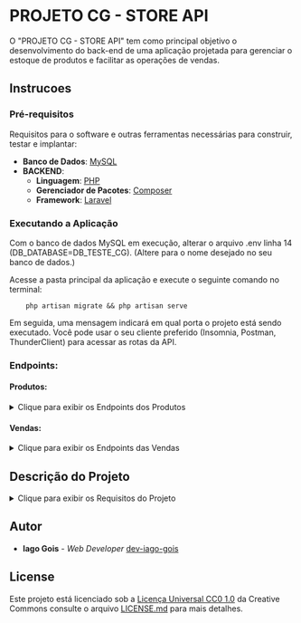 # PROJETO CG - STORE API

O "PROJETO CG - STORE API" tem como principal objetivo o desenvolvimento do back-end de uma aplicação projetada para gerenciar o estoque de produtos e facilitar as operações de vendas.

## Instrucoes

### Pré-requisitos

Requisitos para o software e outras ferramentas necessárias para construir, testar e implantar:

-   **Banco de Dados**: [MySQL](https://www.mysql.com/)
-   **BACKEND**:
    -   **Linguagem**: [PHP](https://www.php.net/)
    -   **Gerenciador de Pacotes**: [Composer](https://getcomposer.org/)
    -   **Framework**: [Laravel](https://laravel.com/docs/10.x/installation)

### Executando a Aplicação

Com o banco de dados MySQL em execução, alterar o arquivo .env linha 14 (DB_DATABASE=DB_TESTE_CG).
(Altere para o nome desejado no seu banco de dados.)

Acesse a pasta principal da aplicação e execute o seguinte comando no terminal:

```shell
    php artisan migrate && php artisan serve
```

Em seguida, uma mensagem indicará em qual porta o projeto está sendo executado.
Você pode usar o seu cliente preferido (Insomnia, Postman, ThunderClient) para acessar as rotas da API.

### Endpoints:

#### Produtos:

<details>
<summary>Clique para exibir os Endpoints dos Produtos</summary>

-   **GET** [http://localhost:8000/products](http://localhost:8000/products)
    -   (Lista todos os produtos)
-   **GET** [http://localhost:8000/products/:id](http://localhost:8000/products/:id)
    -   (Retorna produto pelo id)
-   **POST** [http://localhost:8000/products](http://localhost:8000/products)
    -   (Cadastra um produto)
        -   **Exemplo de corpo da requisição em formato JSON**:
        ```json
        {
            "name": "nome do produto",
            "description": "descrição do produto",
            "price": 1.99,
            "stock": 100
        }
        ```
-   **PATCH** [http://localhost:8000/products/:id](http://localhost:8000/products/:id)
    -   (Atualiza um produto)
-   **DELETE** [http://localhost:8000/products/:id](http://localhost:8000/products/:id)
    -   (Deleta um produto)

</details>

#### Vendas:

<details>
<summary>Clique para exibir os Endpoints das Vendas</summary>

-   **GET** [http://localhost:8000/sales](http://localhost:8000/sales)
    -   (Histórico de Vendas)
-   **POST** [http://localhost:8000/sales](http://localhost:8000/sales)
    -   (Cria uma venda)
    -   **Exemplo de corpo em formato JSON**:
    ```json
    {
        "product_id": 1,
        "quantity": 5
    }
    ```
-   **PATCH** [http://localhost:8000/sales/:id](http://localhost:8000/sales/:id)
    -   (Atualiza uma venda)
    -   **Exemplo de corpo em formato JSON**:
    ```json
    {
        "product_id": 1,
        "quantity": 5
    }
    ```
-   **PATCH** [http://localhost:8000/sales/:id/cancel](http://localhost:8000/sales/:id/cancel) - (Cencela uma venda) - **Exemplo de corpo em formato JSON**:
`json
    {
        "status": "canceled"
    }
    `
</details>

## Descrição do Projeto

<details>
<summary>Clique para exibir os Requisitos do Projeto</summary>

<details>
<summary>REQUISITO 1</summary>

Criar um endpoint que permita o cadastro de um novo produto com os campos: name, description, price e stock. Nome, descrição, preço e quantidade em estoque, respectivamente.

-   **POST** [http://localhost:8000/products](http://localhost:8000/products) - (Cadastra um produto) - **Exemplo de corpo da requisição em formato JSON**:
```json
    {
        "name": "nome do produto",
        "description": "descrição do produto",
        "price": 1.99,
        "stock": 100
    }
```
</details>

<details>
<summary>REQUISITO 2</summary>

Implementar um endpoint para listar todos os produtos disponíveis no estoque.

-   **GET** [http://localhost:8000/products](http://localhost:8000/products) - (Lista todos os produtos)
</details>

<details>
<summary>REQUISITO 3</summary>

Desenvolver um endpoint para obter os detalhes de um produto através do ID.

-   **GET** [http://localhost:8000/products/:id](http://localhost:8000/products/:id)
    -   (Retorna produto pelo id)
</details>

<details>
<summary>REQUISITO 4</summary>

Criar um endpoint para atualizar as informações de um produto através do ID.

-   **PATCH** [http://localhost:8000/products/:id](http://localhost:8000/products/:id)
    -   (Atualiza um produto, pode-se passar os campos completos, como no exemplo, ou apenas algumas colunas)
```json
    {
        "name": "nome do produto",
        "description": "descrição do produto",
        "price": 1.99,
        "stock": 100
    }
```
</details>

<details>
<summary>REQUISITO 5</summary>

Implementar um endpoint para excluir um produto através do ID.

-   **DELETE** [http://localhost:8000/products/:id](http://localhost:8000/products/:id)
    -   (Deleta um produto)
</details>

<details>
<summary>REQUISITO 6</summary>

Adicionar um novo endpoint que permita realizar uma venda, onde o produto é selecionado e a quantidade vendida é registrada. Isso deve reduzir a quantidade de estoque do produto.

-   **POST** [http://localhost:8000/sales](http://localhost:8000/sales)
    -   (Cria uma venda)
    -   **Exemplo de corpo em formato JSON**:
    ```json
    {
        "products": [
        { "product_id": 1, "quantity": 5 },
        { "product_id": 2, "quantity": 3 },
        // Outros produtos
    ]
    }

    ```
</details>

### REQUISITO 7

Garantir que a quantidade em estoque seja atualizada automaticamente quando novas unidades são vendidas.

### REQUISITO 8

Adicionar um novo endpoint que permita cancelar uma venda, onde o produto é selecionado e a quantidade vendida é registrada. Isso deve aumentar a quantidade de estoque do produto.

### REQUISITO 9

Adicionar um novo endpoint que permita editar uma venda, onde o produto é selecionado e a quantidade vendida é registrada. Isso deve reduzir ou aumentar a quantidade em estoque do produto dependendo da edição.

### REQUISITO 10

Criar um endpoint para listar o histórico de vendas, incluindo informações sobre os produtos vendidos, quantidades e data da venda.

</details>

## Autor

-   **Iago Gois** - _Web Developer_
    [dev-iago-gois](https://github.com/dev-iago-gois)

## License

Este projeto está licenciado sob a [Licença Universal CC0 1.0](LICENSE.md) da Creative Commons
consulte o arquivo [LICENSE.md](LICENSE.md) para mais detalhes.
